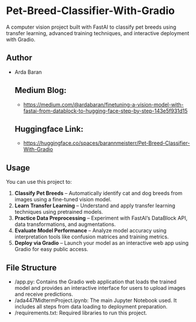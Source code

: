 # Pet-Breed-Classifier-With-Gradio
A computer vision project built with FastAI to classify pet breeds using transfer learning, advanced training techniques, and interactive deployment with Gradio.
## Author

- Arda Baran

  ## Medium Blog:
  - https://medium.com/@ardabaran/finetuning-a-vision-model-with-fastai-from-datablock-to-hugging-face-step-by-step-143e5f931d15

  ## Huggingface Link:
  - https://huggingface.co/spaces/barannmeisterr/Pet-Breed-Classifier-With-Gradio
  
##  Usage

You can use this project to:

1. **Classify Pet Breeds** – Automatically identify cat and dog breeds from images using a fine-tuned vision model.
2. **Learn Transfer Learning** – Understand and apply transfer learning techniques using pretrained models.
3. **Practice Data Preprocessing** – Experiment with FastAI’s DataBlock API, data transformations, and augmentations.
4. **Evaluate Model Performance** – Analyze model accuracy using interpretation tools like confusion matrices and training metrics.
5. **Deploy via Gradio** – Launch your model as an interactive web app using Gradio for easy public access.

##  File Structure 
- /app.py: Contains the Gradio web application that loads the trained model and provides an interactive interface for users to upload images and receive predictions.
- /ada447MidtermProject.ipynb:  The main Jupyter Notebook used. It includes all steps from data loading to deployment preparation.
- /requirements.txt: Required libraries to run this project.

